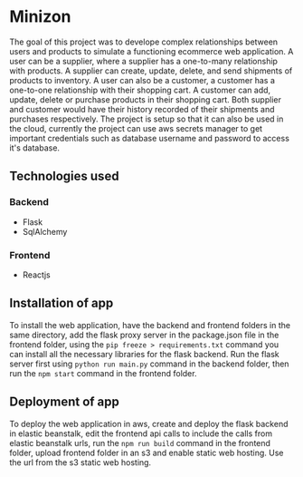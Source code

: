 # Minizon

The goal of this project was to develope complex relationships between users and products to simulate a functioning ecommerce web application. A user can be a supplier, where a supplier has a one-to-many relationship with products. A supplier can create, update, delete, and send shipments of products to inventory. A user can also be a customer, a customer has a one-to-one relationship with their shopping cart. A customer can add, update, delete or purchase products in their shopping cart. Both supplier and customer would have their history recorded of their shipments and purchases respectively. The project is setup so that it can also be used in the cloud, currently the project can use aws secrets manager to get important credentials such as database username and password to access it's database.

## Technologies used
### Backend
* Flask
* SqlAlchemy

### Frontend
* Reactjs

## Installation of app
To install the web application, have the backend and frontend folders in the same directory, add the flask proxy server in the package.json file in the frontend folder, using the `pip freeze > requirements.txt` command you can install all the necessary libraries for the flask backend. Run the flask server first using `python run main.py` command in the backend folder, then run the `npm start` command in the frontend folder.

## Deployment of app
To deploy the web application in aws, create and deploy the flask backend in elastic beanstalk, edit the frontend api calls to include the calls from elastic beanstalk urls, run the `npm run build` command in the frontend folder, upload frontend folder in an s3 and enable static web hosting. Use the url from the s3 static web hosting.
